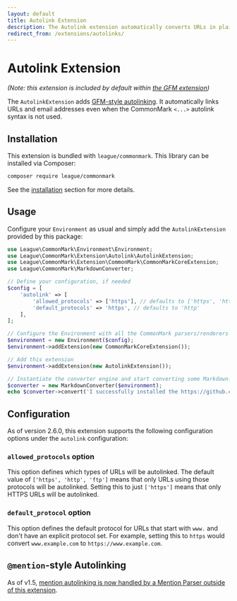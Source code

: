 ```yaml
---
layout: default
title: Autolink Extension
description: The Autolink extension automatically converts URLs in plain text to clickable links
redirect_from: /extensions/autolinks/
---
```


# Autolink Extension

_(Note: this extension is included by default within [the GFM extension](/2.6/extensions/github-flavored-markdown/))_

The `AutolinkExtension` adds [GFM-style autolinking][link-gfm-spec-autolinking].  It automatically links URLs and email addresses even when the CommonMark `<...>` autolink syntax is not used.

## Installation

This extension is bundled with `league/commonmark`. This library can be installed via Composer:

```bash
composer require league/commonmark
```

See the [installation](/2.6/installation/) section for more details.

## Usage

Configure your `Environment` as usual and simply add the `AutolinkExtension` provided by this package:

```php
use League\CommonMark\Environment\Environment;
use League\CommonMark\Extension\Autolink\AutolinkExtension;
use League\CommonMark\Extension\CommonMark\CommonMarkCoreExtension;
use League\CommonMark\MarkdownConverter;

// Define your configuration, if needed
$config = [
    'autolink' => [
        'allowed_protocols' => ['https'], // defaults to ['https', 'http', 'ftp']
        'default_protocols' => 'https', // defaults to 'http'
    ],
];

// Configure the Environment with all the CommonMark parsers/renderers
$environment = new Environment($config);
$environment->addExtension(new CommonMarkCoreExtension());

// Add this extension
$environment->addExtension(new AutolinkExtension());

// Instantiate the converter engine and start converting some Markdown!
$converter = new MarkdownConverter($environment);
echo $converter->convert('I successfully installed the https://github.com/thephpleague/commonmark project with the Autolink extension!');
```

## Configuration

As of version 2.6.0, this extension supports the following configuration options under the `autolink` configuration:

### `allowed_protocols` option

This option defines which types of URLs will be autolinked. The default value of `['https', 'http', 'ftp']` means that only URLs using those protocols will be autolinked. Setting this to just `['https']` means that only HTTPS URLs will be autolinked.

### `default_protocol` option

This option defines the default protocol for URLs that start with `www.` and don't have an explicit protocol set. For example, setting this to `https` would convert `www.example.com` to `https://www.example.com`.

## `@mention`-style Autolinking

As of v1.5, [mention autolinking is now handled by a Mention Parser outside of this extension](/2.6/extensions/mentions/).

[link-gfm-spec-autolinking]: https://github.github.com/gfm/#autolinks-extension-
